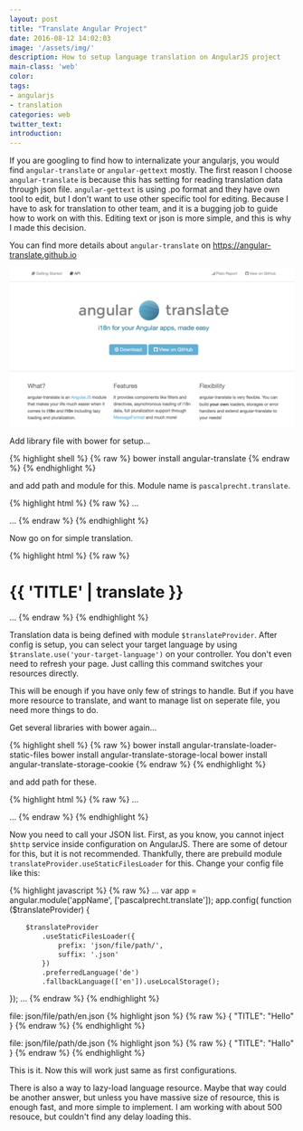 ```yaml
---
layout: post
title: "Translate Angular Project"
date: 2016-08-12 14:02:03
image: '/assets/img/'
description: How to setup language translation on AngularJS project
main-class: 'web'
color:
tags:
- angularjs
- translation
categories: web
twitter_text:
introduction:
---
```


If you are googling to find how to internalizate your angularjs, you would find `angular-translate` or `angular-gettext` mostly. The first reason I choose `angular-translate` is because this has setting for reading translation data through json file. `angular-gettext` is using .po format and they have own tool to edit, but I don't want to use other specific tool for editing. Because I have to ask for translation to other team, and it is a bugging job to guide how to work on with this. Editing text or json is more simple, and this is why I made this decision.

You can find more details about `angular-translate` on https://angular-translate.github.io

![Screenshot](/assets/post_img/translate_angular_project/main_page.png)

Add library file with bower for setup...

{% highlight shell %}
{% raw %}
bower install angular-translate
{% endraw %}
{% endhighlight %}

and add path and module for this. Module name is `pascalprecht.translate`.

{% highlight html %}
{% raw %}
...
<script src="bower_components/angular-translate/angular-translate.js"></script>
<script>
  var app = angular.module('appName', ['pascalprecht.translate']);
</script>
...
{% endraw %}
{% endhighlight %}

Now go on for simple translation.

{% highlight html %}
{% raw %}
<h1>{{ 'TITLE' | translate }}</h1>
...
<script>
  var app = angular.module('appName', ['pascalprecht.translate']);
  app.config(['$translateProvider', function ($translateProvider) {
    $translateProvider.translations('en', {
      'TITLE': 'Hello',
    });

    $translateProvider.translations('de', {
      'TITLE': 'Hallo',
    });

  }]);

  app.controller('appCtrl'['$scope','$translate', function($scope, $translate){
    $translate.use('en');
  }]);
</script>
{% endraw %}
{% endhighlight %}

Translation data is being defined with module `$translateProvider`. After config is setup, you can select your target language by using `$translate.use('your-target-language')` on your controller. You don't even need to refresh your page. Just calling this command switches your resources directly.

This will be enough if you have only few of strings to handle. But if you have more resource to translate, and want to manage list on seperate file, you need more things to do.

Get several libraries with bower again...

{% highlight shell %}
{% raw %}
bower install angular-translate-loader-static-files
bower install angular-translate-storage-local
bower install angular-translate-storage-cookie
{% endraw %}
{% endhighlight %}

and add path for these.

{% highlight html %}
{% raw %}
...
<script src="bower_components/angular-translate-loader-static-files/angular-translate-loader-static-files.js"></script>
<script src="bower_components/angular-translate-storage-local/angular-translate-storage-local.js"></script>
<script src="bower_components/angular-translate-storage-cookie/angular-translate-storage-cookie.js"></script>
...
{% endraw %}
{% endhighlight %}

Now you need to call your JSON list. First, as you know, you cannot inject `$http` service inside configuration on AngularJS. There are some of detour for this, but it is not recommended. Thankfully, there are prebuild module `translateProvider.useStaticFilesLoader` for this.
Change your config file like this:

{% highlight javascript %}
{% raw %}
...
var app = angular.module('appName', ['pascalprecht.translate']);
app.config(
    function ($translateProvider) {

        $translateProvider
            .useStaticFilesLoader({
                prefix: 'json/file/path/',
                suffix: '.json'
            })
            .preferredLanguage('de')
            .fallbackLanguage(['en']).useLocalStorage();
});
...
{% endraw %}
{% endhighlight %}

file: json/file/path/en.json
{% highlight json %}
{% raw %}
{
  "TITLE": "Hello"
}
{% endraw %}
{% endhighlight %}

file: json/file/path/de.json
{% highlight json %}
{% raw %}
{
  "TITLE": "Hallo"
}
{% endraw %}
{% endhighlight %}

This is it. Now this will work just same as first configurations.

There is also a way to lazy-load language resource. Maybe that way could be another answer, but unless you have massive size of resource, this is enough fast, and more simple to implement. I am working with about 500 resouce, but couldn't find any delay loading this.
